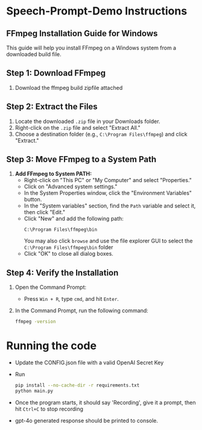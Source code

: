 # Speech-Prompt-Demo Instructions
## FFmpeg Installation Guide for Windows

This guide will help you install FFmpeg on a Windows system from a downloaded build file.

## Step 1: Download FFmpeg

1. Download the ffmpeg build zipfile attached

## Step 2: Extract the Files

1. Locate the downloaded `.zip` file in your Downloads folder.
2. Right-click on the `.zip` file and select "Extract All."
3. Choose a destination folder (e.g., `C:\Program Files\ffmpeg`) and click "Extract."

## Step 3: Move FFmpeg to a System Path

1. **Add FFmpeg to System PATH:**
   - Right-click on "This PC" or "My Computer" and select "Properties."
   - Click on "Advanced system settings."
   - In the System Properties window, click the "Environment Variables" button.
   - In the "System variables" section, find the `Path` variable and select it, then click "Edit."
   - Click "New" and add the following path:
     ```
     C:\Program Files\ffmpeg\bin
     ```
     You may also click `browse` and use the file explorer GUI to select the `C:\Program Files\ffmpeg\bin` folder
   - Click "OK" to close all dialog boxes.

## Step 4: Verify the Installation

1. Open the Command Prompt:
   - Press `Win + R`, type `cmd`, and hit `Enter`.

2. In the Command Prompt, run the following command:
   ```bash
   ffmpeg -version

# Running the code
- Update the CONFIG.json file with a valid OpenAI Secret Key
- Run 

    ```bash
    pip install --no-cache-dir -r requirements.txt
    python main.py
    ```
- Once the program starts, it should say 'Recording', give it a prompt, then hit `Ctrl+C` to stop recording
- gpt-4o generated response should be printed to console.
